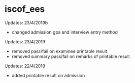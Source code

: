 # iscof_ees

Updates: 23/4/2019b

- changed admission gpa and interview entry method

Updates: 23/4/2019

- removed pass/fail on examinee printable result
- removed summary pass/fail on remarks of printable result

Updates: 22/4/2019

- added printable result on admission





